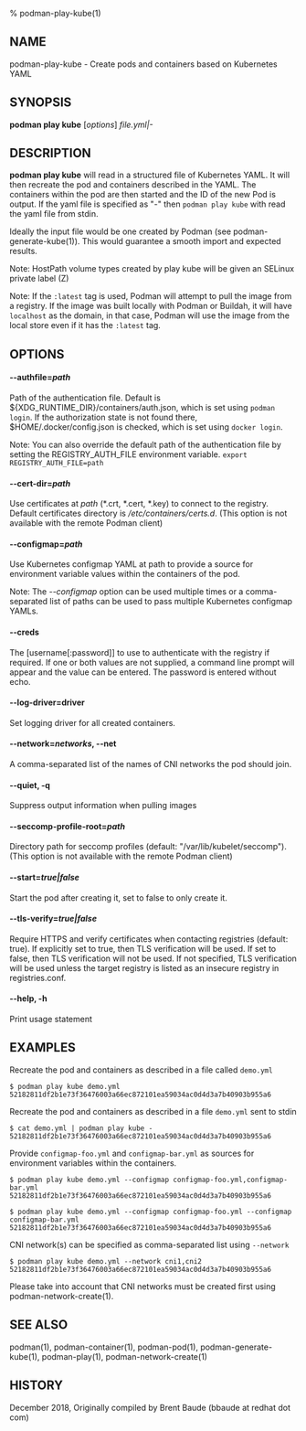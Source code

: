 % podman-play-kube(1)

## NAME
podman-play-kube - Create pods and containers based on Kubernetes YAML

## SYNOPSIS
**podman play kube** [*options*] *file.yml|-*

## DESCRIPTION
**podman play kube** will read in a structured file of Kubernetes YAML.  It will then recreate the pod and containers described in the YAML.  The containers within the pod are then started and the ID of the new Pod is output. If the yaml file is specified as "-" then `podman play kube` with read the yaml file from stdin.

Ideally the input file would be one created by Podman (see podman-generate-kube(1)).  This would guarantee a smooth import and expected results.

Note: HostPath volume types created by play kube will be given an SELinux private label (Z)

Note: If the `:latest` tag is used, Podman will attempt to pull the image from a registry. If the image was built locally with Podman or Buildah, it will have `localhost` as the domain, in that case, Podman will use the image from the local store even if it has the `:latest` tag.

## OPTIONS

#### **--authfile**=*path*

Path of the authentication file. Default is ${XDG\_RUNTIME\_DIR}/containers/auth.json, which is set using `podman login`.
If the authorization state is not found there, $HOME/.docker/config.json is checked, which is set using `docker login`.

Note: You can also override the default path of the authentication file by setting the REGISTRY\_AUTH\_FILE
environment variable. `export REGISTRY_AUTH_FILE=path`

#### **--cert-dir**=*path*

Use certificates at *path* (\*.crt, \*.cert, \*.key) to connect to the registry.
Default certificates directory is _/etc/containers/certs.d_. (This option is not available with the remote Podman client)

#### **--configmap**=*path*

Use Kubernetes configmap YAML at path to provide a source for environment variable values within the containers of the pod.

Note: The *--configmap* option can be used multiple times or a comma-separated list of paths can be used to pass multiple Kubernetes configmap YAMLs.

#### **--creds**

The [username[:password]] to use to authenticate with the registry if required.
If one or both values are not supplied, a command line prompt will appear and the
value can be entered.  The password is entered without echo.

#### **--log-driver**=driver

Set logging driver for all created containers.

#### **--network**=*networks*, **--net**

A comma-separated list of the names of CNI networks the pod should join.

#### **--quiet**, **-q**

Suppress output information when pulling images

#### **--seccomp-profile-root**=*path*

Directory path for seccomp profiles (default: "/var/lib/kubelet/seccomp"). (This option is not available with the remote Podman client)

#### **--start**=*true|false*

Start the pod after creating it, set to false to only create it.

#### **--tls-verify**=*true|false*

Require HTTPS and verify certificates when contacting registries (default: true). If explicitly set to true,
then TLS verification will be used. If set to false, then TLS verification will not be used. If not specified,
TLS verification will be used unless the target registry is listed as an insecure registry in registries.conf.

#### **--help**, **-h**

Print usage statement

## EXAMPLES

Recreate the pod and containers as described in a file called `demo.yml`
```
$ podman play kube demo.yml
52182811df2b1e73f36476003a66ec872101ea59034ac0d4d3a7b40903b955a6
```

Recreate the pod and containers as described in a file `demo.yml` sent to stdin
```
$ cat demo.yml | podman play kube -
52182811df2b1e73f36476003a66ec872101ea59034ac0d4d3a7b40903b955a6
```

Provide `configmap-foo.yml` and `configmap-bar.yml` as sources for environment variables within the containers.
```
$ podman play kube demo.yml --configmap configmap-foo.yml,configmap-bar.yml
52182811df2b1e73f36476003a66ec872101ea59034ac0d4d3a7b40903b955a6

$ podman play kube demo.yml --configmap configmap-foo.yml --configmap configmap-bar.yml
52182811df2b1e73f36476003a66ec872101ea59034ac0d4d3a7b40903b955a6
```

CNI network(s) can be specified as comma-separated list using ``--network``
```
$ podman play kube demo.yml --network cni1,cni2
52182811df2b1e73f36476003a66ec872101ea59034ac0d4d3a7b40903b955a6
```

Please take into account that CNI networks must be created first using podman-network-create(1).

## SEE ALSO
podman(1), podman-container(1), podman-pod(1), podman-generate-kube(1), podman-play(1), podman-network-create(1)

## HISTORY
December 2018, Originally compiled by Brent Baude (bbaude at redhat dot com)
